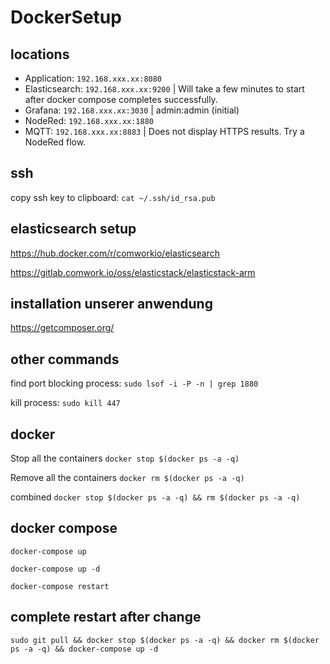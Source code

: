 # DockerSetup

## locations
- Application: `192.168.xxx.xx:8080`
- Elasticsearch: `192.168.xxx.xx:9200` | Will take a few minutes to start after docker compose completes successfully.
- Grafana: `192.168.xxx.xx:3030` | admin:admin (initial)
- NodeRed: `192.168.xxx.xx:1880`
- MQTT: `192.168.xxx.xx:8883` | Does not display HTTPS results. Try a NodeRed flow.

## ssh
copy ssh key to clipboard: `cat ~/.ssh/id_rsa.pub`


## elasticsearch setup

https://hub.docker.com/r/comworkio/elasticsearch

https://gitlab.comwork.io/oss/elasticstack/elasticstack-arm

## installation unserer anwendung
https://getcomposer.org/


## other commands
find port blocking process: `sudo lsof -i -P -n | grep 1880`

kill process: `sudo kill 447`

## docker
Stop all the containers
`docker stop $(docker ps -a -q)`

Remove all the containers
`docker rm $(docker ps -a -q)`

combined
`docker stop $(docker ps -a -q) && rm $(docker ps -a -q)`


## docker compose

`docker-compose up`

`docker-compose up -d`

`docker-compose restart`

## complete restart after change


```shell
sudo git pull && docker stop $(docker ps -a -q) && docker rm $(docker ps -a -q) && docker-compose up -d
```

